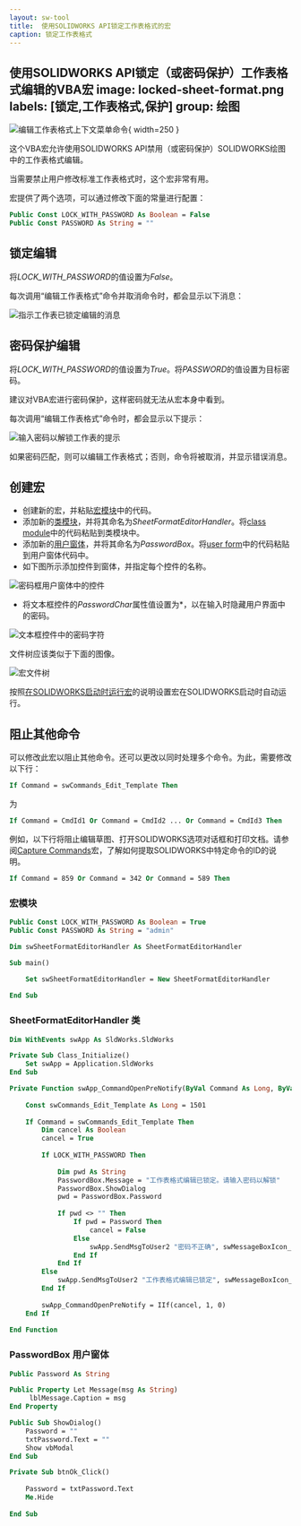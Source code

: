 ```yaml
---
layout: sw-tool
title:  使用SOLIDWORKS API锁定工作表格式的宏
caption: 锁定工作表格式
---
```

 使用SOLIDWORKS API锁定（或密码保护）工作表格式编辑的VBA宏
image: locked-sheet-format.png
labels: [锁定,工作表格式,保护]
group: 绘图
---
![编辑工作表格式上下文菜单命令](edit-sheet-format-command.png){ width=250 }

这个VBA宏允许使用SOLIDWORKS API禁用（或密码保护）SOLIDWORKS绘图中的工作表格式编辑。

当需要禁止用户修改标准工作表格式时，这个宏非常有用。

宏提供了两个选项，可以通过修改下面的常量进行配置：

~~~ vb
Public Const LOCK_WITH_PASSWORD As Boolean = False
Public Const PASSWORD As String = ""
~~~

## 锁定编辑

将*LOCK_WITH_PASSWORD*的值设置为*False*。

每次调用“编辑工作表格式”命令并取消命令时，都会显示以下消息：

![指示工作表已锁定编辑的消息](locked-message.png)

## 密码保护编辑

将*LOCK_WITH_PASSWORD*的值设置为*True*。将*PASSWORD*的值设置为目标密码。

建议对VBA宏进行密码保护，这样密码就无法从宏本身中看到。

每次调用“编辑工作表格式”命令时，都会显示以下提示：

![输入密码以解锁工作表的提示](password-prompt.png)

如果密码匹配，则可以编辑工作表格式；否则，命令将被取消，并显示错误消息。

## 创建宏

* 创建新的宏，并粘贴[宏模块](#macro-module)中的代码。
* 添加新的[类模块](/docs/codestack/visual-basic/classes/)，并将其命名为*SheetFormatEditorHandler*。将[class module](#sheetformateditorhandler-class)中的代码粘贴到类模块中。
* 添加新的[用户窗体](/docs/codestack/visual-basic/user-forms/)，并将其命名为*PasswordBox*。将[user form](#passwordbox-user-form)中的代码粘贴到用户窗体代码中。
* 如下图所示添加控件到窗体，并指定每个控件的名称。

![密码框用户窗体中的控件](password-box-controls.png)

* 将文本框控件的*PasswordChar*属性值设置为\*，以在输入时隐藏用户界面中的密码。

![文本框控件中的密码字符](text-box-password-char.png)

文件树应该类似于下面的图像。

![宏文件树](macro-files-tree.png)

按照[在SOLIDWORKS启动时运行宏](/docs/codestack/solidworks-api/getting-started/macros/run-macro-on-solidworks-start/)的说明设置宏在SOLIDWORKS启动时自动运行。

## 阻止其他命令

可以修改此宏以阻止其他命令。还可以更改以同时处理多个命令。为此，需要修改以下行：

~~~ vb
If Command = swCommands_Edit_Template Then
~~~

为

~~~ vb
If Command = CmdId1 Or Command = CmdId2 ... Or Command = CmdId3 Then
~~~

例如，以下行将阻止编辑草图、打开SOLIDWORKS选项对话框和打印文档。请参阅[Capture Commands](/docs/codestack/solidworks-api/application/frame/capture-commands/)宏，了解如何提取SOLIDWORKS中特定命令的ID的说明。

~~~ vb
If Command = 859 Or Command = 342 Or Command = 589 Then
~~~

### 宏模块

~~~ vb
Public Const LOCK_WITH_PASSWORD As Boolean = True
Public Const PASSWORD As String = "admin"

Dim swSheetFormatEditorHandler As SheetFormatEditorHandler

Sub main()

    Set swSheetFormatEditorHandler = New SheetFormatEditorHandler
    
End Sub

~~~



### SheetFormatEditorHandler 类

~~~ vb
Dim WithEvents swApp As SldWorks.SldWorks

Private Sub Class_Initialize()
    Set swApp = Application.SldWorks
End Sub

Private Function swApp_CommandOpenPreNotify(ByVal Command As Long, ByVal UserCommand As Long) As Long
    
    Const swCommands_Edit_Template As Long = 1501
    
    If Command = swCommands_Edit_Template Then
        Dim cancel As Boolean
        cancel = True
        
        If LOCK_WITH_PASSWORD Then
            
            Dim pwd As String
            PasswordBox.Message = "工作表格式编辑已锁定。请输入密码以解锁"
            PasswordBox.ShowDialog
            pwd = PasswordBox.Password
            
            If pwd <> "" Then
                If pwd = Password Then
                    cancel = False
                Else
                    swApp.SendMsgToUser2 "密码不正确", swMessageBoxIcon_e.swMbStop, swMessageBoxBtn_e.swMbOk
                End If
            End If
        Else
            swApp.SendMsgToUser2 "工作表格式编辑已锁定", swMessageBoxIcon_e.swMbInformation, swMessageBoxBtn_e.swMbOk
        End If
        
        swApp_CommandOpenPreNotify = IIf(cancel, 1, 0)
    End If
    
End Function
~~~



### PasswordBox 用户窗体

~~~ vb
Public Password As String

Public Property Let Message(msg As String)
     lblMessage.Caption = msg
End Property

Public Sub ShowDialog()
    Password = ""
    txtPassword.Text = ""
    Show vbModal
End Sub

Private Sub btnOk_Click()
    
    Password = txtPassword.Text
    Me.Hide
    
End Sub
~~~